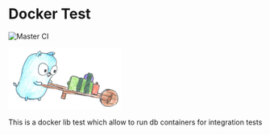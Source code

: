 # Docker Test
![Master CI](https://github.com/akhettar/docker-test/workflows/Master%20CI/badge.svg?branch=master)

![hard working man](pushing-cart.png)

This is a docker lib test which allow to run db containers for integration tests
